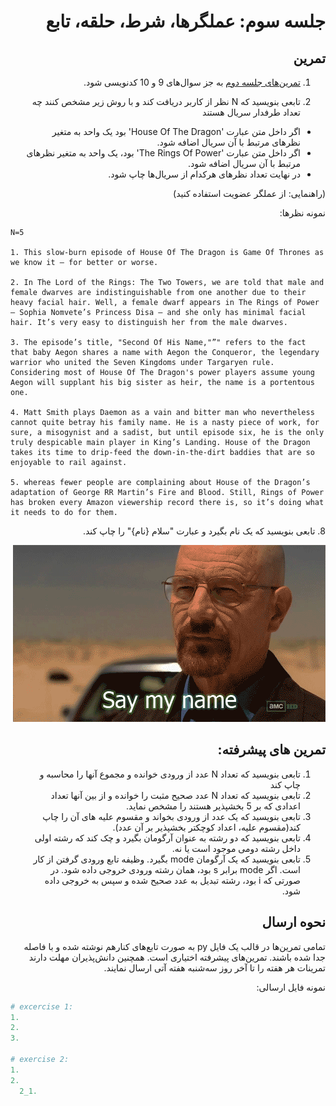 <div dir="rtl">
  
# جلسه سوم: عملگرها، شرط، حلقه، تابع
  
  
  ## تمرین
  1. [تمرین‌های جلسه دوم](../session02/README.md)  به جز سوال‌های 9 و 10 کدنویسی شود.

  2. تابعی بنویسید که N نظر از کاربر دریافت کند و با روش زیر مشخص کنند چه تعداد طرفدار سریال هستند
  - اگر داخل متن عبارت 'House Of The Dragon' بود یک واحد به متغیر نظرهای مرتبط با  آن سریال اضافه شود.
  - اگر داخل متن عبارت 'The Rings Of Power' بود، یک واحد به متغیر  نظرهای مرتبط با  آن سریال اضافه شود.
  - در نهایت تعداد نظرهای هرکدام از سریال‌ها چاپ شود.

  (راهنمایی: از عملگر عضویت استفاده کنید)

  نمونه نظرها:
  </div>

  ```
  N=5

  1. This slow-burn episode of House Of The Dragon is Game Of Thrones as we know it – for better or worse.

  2. In The Lord of the Rings: The Two Towers, we are told that male and female dwarves are indistinguishable from one another due to their heavy facial hair. Well, a female dwarf appears in The Rings of Power – Sophia Nomvete’s Princess Disa – and she only has minimal facial hair. It’s very easy to distinguish her from the male dwarves.

  3. The episode’s title, "Second Of His Name,"”" refers to the fact that baby Aegon shares a name with Aegon the Conqueror, the legendary warrior who united the Seven Kingdoms under Targaryen rule. Considering most of House Of The Dragon's power players assume young Aegon will supplant his big sister as heir, the name is a portentous one.

  4. Matt Smith plays Daemon as a vain and bitter man who nevertheless cannot quite betray his family name. He is a nasty piece of work, for sure, a misogynist and a sadist, but until episode six, he is the only truly despicable main player in King’s Landing. House of the Dragon takes its time to drip-feed the down-in-the-dirt baddies that are so enjoyable to rail against.

  5. whereas fewer people are complaining about House of the Dragon’s adaptation of George RR Martin’s Fire and Blood. Still, Rings of Power has broken every Amazon viewership record there is, so it’s doing what it needs to do for them.

  ```

<div dir="rtl">
  8. تابعی بنویسید که یک نام بگیرد و عبارت "سلام {نام}" را چاپ کند.
  
  ![say my name](say_my_name.gif)

  ## تمرین های پیشرفته:
  1. تابعی بنویسید که تعداد N عدد از ورودی خوانده و مجموع آنها را محاسبه و چاپ کند
  2. تابعی بنویسید که تعداد N عدد صحیح مثبت را خوانده و از بین آنها تعداد اعدادی که بر 5 بخشپذیر هستند را مشخص نماید.
  3. تابعی بنویسید که یک عدد از ورودی بخواند و مقسوم علیه های آن را چاپ کند(مقسوم علیه، اعداد کوچکتر بخشپذیر بر آن عدد).
  4. تابعی بنویسید که دو رشته به عنوان آرگومان بگیرد و چک کند که رشته اولی داخل رشته دومی موجود است یا نه.
  5. تابعی بنویسید که یک آرگومان mode بگیرد. وظیفه تابع ورودی گرفتن از کار است. اگر mode برابر s بود، همان رشته ورودی خروجی داده شود. در صورتی که i بود، رشته تبدیل به عدد صحیح شده و سپس به خروجی داده شود. 


  ## نحوه ارسال
تمامی تمرین‌ها در قالب یک فایل  py به صورت تابع‌های کنارهم نوشته شده و با فاصله جدا شده باشند. تمرین‌های پیشرفته اختیاری است. همچنین دانش‌پذیران مهلت دارند تمرینات هر هفته را تا آخر روز سه‌شنبه هفته آتی ارسال نمایند.

  نمونه فایل ارسالی:
  </div>

  ```python
  # excercise 1:
  1.
  2.
  3.

  # exercise 2:
  1.
  2.
    2_1.
  

  ```